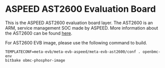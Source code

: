 ASPEED AST2600 Evaluation Board
================

This is the ASPEED AST2600 evaluation board layer.
The AST2600 is an ARM, service management SOC made by ASPEED. More information
about the AST2600 can be found
[here](http://aspeedtech.com/server_ast2600/).

For AST2600 EVB image, please use the following command to build.
```
TEMPLATECONF=meta-evb/meta-evb-aspeed/meta-evb-ast2600/conf . openbmc-env
bitbake obmc-phosphor-image
```

